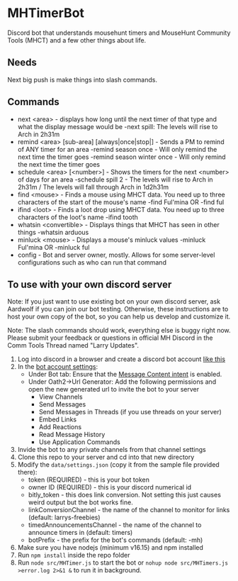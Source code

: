# MHTimerBot
Discord bot that understands mousehunt timers and MouseHunt Community Tools (MHCT) and a few other things about life.

## Needs
Next big push is make things into slash commands.

## Commands

* next \<area\> - displays how long until the next timer of that type and what the display message would be
  -next spill: The levels will rise to Arch in 2h31m
* remind \<area\> [sub-area] [always|once|stop|<num>] - Sends a PM to remind of ANY timer for an area
  -remind season once - Will only remind the next time the timer goes
  -remind season winter once - Will only remind the next time the timer goes
* schedule \<area\> [\<number\>] - Shows the timers for the next \<number\> of days for an area
  -schedule spill 2 - The levels will rise to Arch in 2h31m / The levels will fall through Arch in 1d2h31m
* find \<mouse\> - Finds a mouse using MHCT data. You need up to three characters of the start of the mouse's name
  -find Ful'mina OR -find ful
* ifind \<loot\> - Finds a loot drop using MHCT data. You need up to three characters of the loot's name
  -ifind tooth
* whatsin \<convertible\> - Displays things that MHCT has seen in other things
  -whatsin arduous
* minluck \<mouse\> - Displays a mouse's minluck values
  -minluck Ful'mina OR -minluck ful
* config - Bot and server owner, mostly. Allows for some server-level configurations such as who can run that command

## To use with your own discord server

Note: If you just want to use existing bot on your own discord server, ask Aardwolf if you can join our bot testing. Otherwise, these instructions are to host your own copy of the bot, so you can help us develop and customize it.

Note: The slash commands should work, everything else is buggy right now. Please submit your feedback or questions in official MH Discord in the Comm Tools Thread named "Larry Updates".

1. Log into discord in a browser and create a discord bot account [like this](https://discordpy.readthedocs.io/en/stable/discord.html)
2. In the [bot account settings](https://discord.com/developers/applications):
    * Under Bot tab: Ensure that the [Message Content intent](https://support-dev.discord.com/hc/en-us/articles/4404772028055) is enabled.
    * Under Oath2->Url Generator: Add the following permissions and open the new generated url to invite the bot to your server
        * View Channels
        * Send Messages
        * Send Messages in Threads (if you use threads on your server)
        * Embed Links
        * Add Reactions
        * Read Message History
        * Use Application Commands
3. Invide the bot to any private channels from that channel settings
4. Clone this repo to your server and cd into that new directory
5. Modify the `data/settings.json` (copy it from the sample file provided there):
    * token (REQUIRED) - this is your bot token
    * owner ID (REQUIRED) - this is your discord numerical id
    * bitly_token - this does link conversion. Not setting this just causes weird output but the bot works fine.
    * linkConversionChannel - the name of the channel to monitor for links (default: larrys-freebies)
    * timedAnnouncementsChannel - the name of the channel to announce timers in (default: timers)
    * botPrefix - the prefix for the bot's commands (default: -mh)
6. Make sure you have nodejs (minimum v16.15) and npm installed
7. Run `npm install` inside the repo folder
8. Run `node src/MHTimer.js` to start the bot or `nohup node src/MHTimers.js >error.log 2>&1 &` to run it in background.



